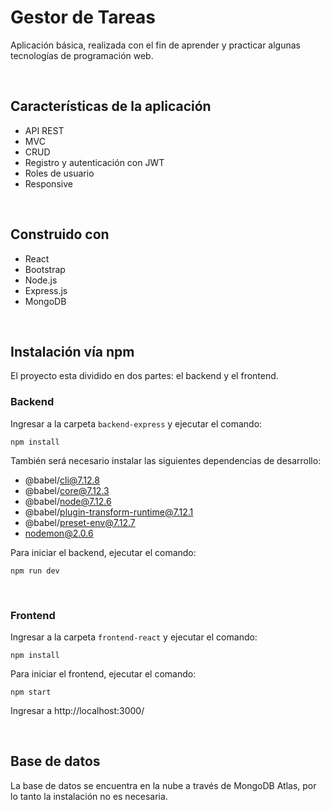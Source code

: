 # Gestor de Tareas
Aplicación básica, realizada con el fin de aprender y practicar algunas tecnologías de programación web.

<br>

## Características de la aplicación
- API REST
- MVC
- CRUD
- Registro y autenticación con JWT
- Roles de usuario
- Responsive

<br>

## Construido con
- React
- Bootstrap
- Node.js
- Express.js
- MongoDB

<br>

## Instalación vía npm
El proyecto esta dividido en dos partes: el backend y el frontend. 

### **Backend**
Ingresar a la carpeta `backend-express` y ejecutar el comando:
```
npm install
```
También será necesario instalar las siguientes dependencias de desarrollo:
- @babel/cli@7.12.8
- @babel/core@7.12.3
- @babel/node@7.12.6
- @babel/plugin-transform-runtime@7.12.1
- @babel/preset-env@7.12.7
- nodemon@2.0.6

Para iniciar el backend, ejecutar el comando:
```
npm run dev
```
<br>

### **Frontend**
Ingresar a la carpeta `frontend-react` y ejecutar el comando:
```
npm install
```

Para iniciar el frontend, ejecutar el comando:
```
npm start
```

Ingresar a http://localhost:3000/

<br>

## Base de datos
La base de datos se encuentra en la nube a través de MongoDB Atlas, por lo tanto la instalación no es necesaria.